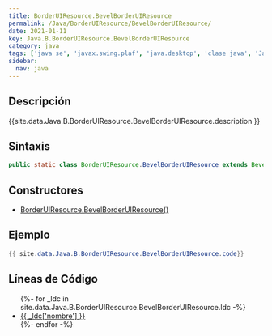 ```yaml
---
title: BorderUIResource.BevelBorderUIResource
permalink: /Java/BorderUIResource/BevelBorderUIResource/
date: 2021-01-11
key: Java.B.BorderUIResource.BevelBorderUIResource
category: java
tags: ['java se', 'javax.swing.plaf', 'java.desktop', 'clase java', 'Java 1.0']
sidebar: 
  nav: java
---
```


## Descripción
{{site.data.Java.B.BorderUIResource.BevelBorderUIResource.description }}

## Sintaxis
~~~java
public static class BorderUIResource.BevelBorderUIResource extends BevelBorder implements UIResource
~~~

## Constructores
* [BorderUIResource.BevelBorderUIResource()](/Java/BorderUIResource/BevelBorderUIResource/BorderUIResource/BevelBorderUIResource/)

## Ejemplo
~~~java
{{ site.data.Java.B.BorderUIResource.BevelBorderUIResource.code}}
~~~

## Líneas de Código
<ul>
{%- for _ldc in site.data.Java.B.BorderUIResource.BevelBorderUIResource.ldc -%}
   <li>
       <a href="{{_ldc['url'] }}">{{ _ldc['nombre'] }}</a>
   </li>
{%- endfor -%}
</ul>
